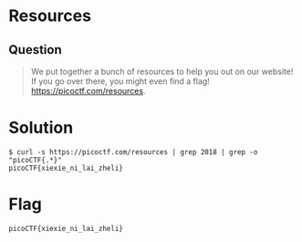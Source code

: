 # Resources
## Question
>We put together a bunch of resources to help you out on our website! If you go over there, you might even find a flag! https://picoctf.com/resources.

# Solution
~~~~
$ curl -s https://picoctf.com/resources | grep 2018 | grep -o "picoCTF{.*}"
picoCTF{xiexie_ni_lai_zheli}
~~~~

# Flag
`picoCTF{xiexie_ni_lai_zheli}`
